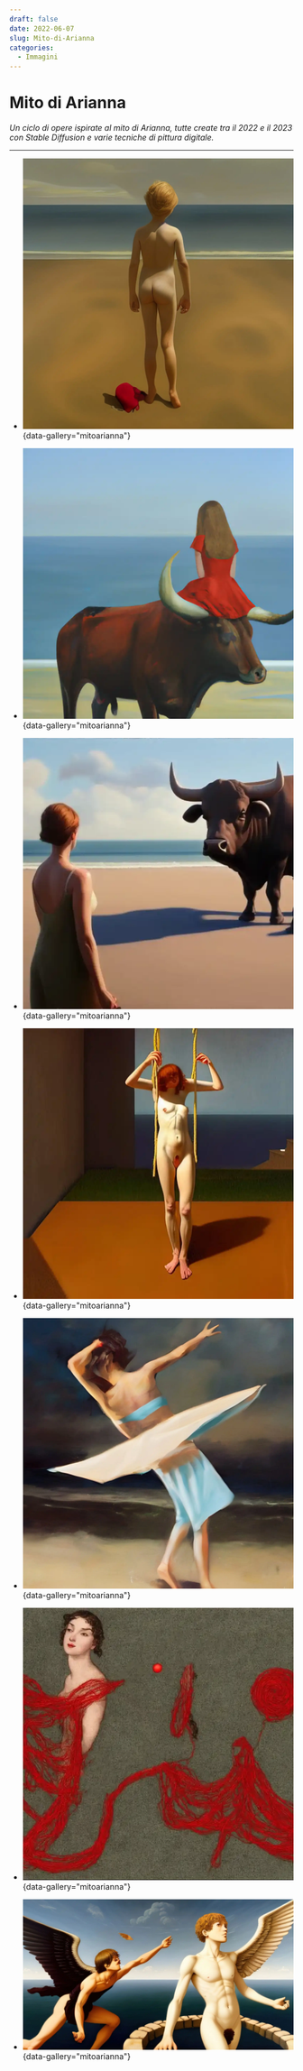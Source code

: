 ```yaml
---
draft: false
date: 2022-06-07 
slug: Mito-di-Arianna
categories:
  - Immagini
---
```


# Mito di Arianna

*Un ciclo di opere ispirate al mito di Arianna, tutte create tra il 2022 e il 2023 con Stable Diffusion e varie tecniche di pittura digitale.*

<!-- more --> 

---

<div class="grid cards" markdown>

- ![Ariadne](MitoArianna01-Ariadne.webp){data-gallery="mitoarianna"}

- ![Ariadne e Asterio](MitoArianna02-Ariadne-and-Asterion.webp){data-gallery="mitoarianna"}

- ![Pasifae e il toro](MitoArianna03-Pasiphae-and-the-Bull.webp){data-gallery="mitoarianna"}

- ![Morte di Pasifae](MitoArianna04-Death-of-Pasiphae.webp){data-gallery="mitoarianna"}

- ![Arianna a Nasso](MitoArianna06-AriannaANasso.webp){data-gallery="mitoarianna"}

- ![Mito di Arianna](MitoArianna07-Mith-of-Ariadne.webp){data-gallery="mitoarianna"}

- ![Destino di Icaro](MitoArianna05-Fate-of-Icarus.webp){data-gallery="mitoarianna"}

</div>